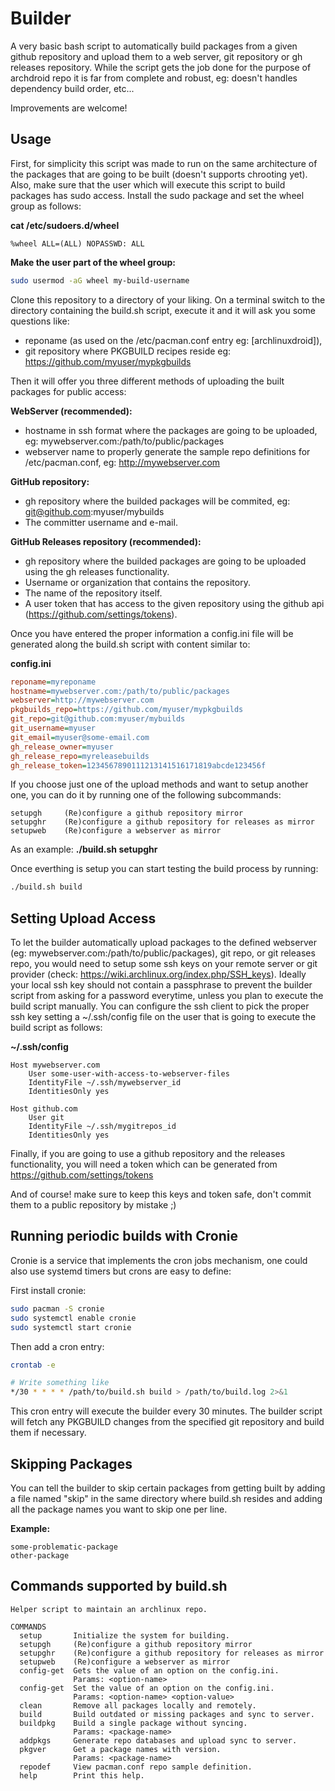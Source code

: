 # Builder

A very basic bash script to automatically build packages from
a given github repository and upload them to a web server, git
repository or gh releases repository. While the script gets the job
done for the purpose of archdroid repo it is far from complete and
robust, eg: doesn't handles dependency build order, etc...

Improvements are welcome!

## Usage

First, for simplicity this script was made to run on the same
architecture of the packages that are going to be built (doesn't
supports chrooting yet). Also, make sure that the user which will
execute this script to build packages has sudo access. Install the
sudo package and set the wheel group as follows:

**cat /etc/sudoers.d/wheel**
```
%wheel ALL=(ALL) NOPASSWD: ALL
```

**Make the user part of the wheel group:**
```sh
sudo usermod -aG wheel my-build-username
```

Clone this repository to a directory of your liking.
On a terminal switch to the directory containing the build.sh script,
execute it and it will ask you some questions like:

* reponame (as used on the /etc/pacman.conf entry eg: [archlinuxdroid]),
* git repository where PKGBUILD recipes reside eg:
  https://github.com/myuser/mypkgbuilds

Then it will offer you three different methods of uploading the built
packages for public access:

**WebServer (recommended):**
* hostname in ssh format where the packages are going to be
  uploaded, eg: mywebserver.com:/path/to/public/packages
* webserver name to properly generate the sample repo definitions for
  /etc/pacman.conf, eg: http://mywebserver.com

**GitHub repository:**
* gh repository where the builded packages will be commited, eg:
  git@github.com:myuser/mybuilds
* The committer username and e-mail.

**GitHub Releases repository (recommended):**
* gh repository where the builded packages are going to be
  uploaded using the gh releases functionality.
* Username or organization that contains the repository.
* The name of the repository itself.
* A user token that has access to the given repository using the
  github api (https://github.com/settings/tokens).

Once you have entered the proper information a config.ini file will be
generated along the build.sh script with content similar to:

**config.ini**
```ini
reponame=myreponame
hostname=mywebserver.com:/path/to/public/packages
webserver=http://mywebserver.com
pkgbuilds_repo=https://github.com/myuser/mypkgbuilds
git_repo=git@github.com:myuser/mybuilds
git_username=myuser
git_email=myuser@some-email.com
gh_release_owner=myuser
gh_release_repo=myreleasebuilds
gh_release_token=1234567890111213141516171819abcde123456f
```

If you choose just one of the upload methods and want to setup another
one, you can do it by running one of the following subcommands:

```
setupgh     (Re)configure a github repository mirror
setupghr    (Re)configure a github repository for releases as mirror
setupweb    (Re)configure a webserver as mirror
```

As an example: **./build.sh setupghr**

Once everthing is setup you can start testing the build process by
running:

```sh
./build.sh build
```

## Setting Upload Access

To let the builder automatically upload packages to the defined
webserver (eg: mywebserver.com:/path/to/public/packages), git repo,
or git releases repo,  you would need to setup some ssh keys on your
remote server or git provider (check: https://wiki.archlinux.org/index.php/SSH_keys).
Ideally your local ssh key should not contain a passphrase to prevent
the builder script from asking for a password everytime, unless you
plan to execute the build script manually. You can configure the ssh
client to pick the proper ssh key setting a ~/.ssh/config file on the
user that is going to execute the build script as follows:

**~/.ssh/config**
```
Host mywebserver.com
    User some-user-with-access-to-webserver-files
    IdentityFile ~/.ssh/mywebserver_id
    IdentitiesOnly yes

Host github.com
    User git
    IdentityFile ~/.ssh/mygitrepos_id
    IdentitiesOnly yes
```

Finally, if you are going to use a github repository and the releases
functionality, you will need a token which can be generated from
https://github.com/settings/tokens

And of course! make sure to keep this keys and token safe, don't
commit them to a public repository by mistake ;)

## Running periodic builds with Cronie

Cronie is a service that implements the cron jobs mechanism, one could
also use systemd timers but crons are easy to define:

First install cronie:
```sh
sudo pacman -S cronie
sudo systemctl enable cronie
sudo systemctl start cronie
```

Then add a cron entry:
```sh
crontab -e

# Write something like
*/30 * * * * /path/to/build.sh build > /path/to/build.log 2>&1
```

This cron entry will execute the builder every 30 minutes. The builder
script will fetch any PKGBUILD changes from the specified git repository
and build them if necessary.

## Skipping Packages

You can tell the builder to skip certain packages from getting built
by adding a file named "skip" in the same directory where build.sh
resides  and adding all the package names you want to skip one per line.

**Example:**
```
some-problematic-package
other-package
```

## Commands supported by build.sh

```
Helper script to maintain an archlinux repo.

COMMANDS
  setup       Initialize the system for building.
  setupgh     (Re)configure a github repository mirror
  setupghr    (Re)configure a github repository for releases as mirror
  setupweb    (Re)configure a webserver as mirror
  config-get  Gets the value of an option on the config.ini.
              Params: <option-name>
  config-get  Set the value of an option on the config.ini.
              Params: <option-name> <option-value>
  clean       Remove all packages locally and remotely.
  build       Build outdated or missing packages and sync to server.
  buildpkg    Build a single package without syncing.
              Params: <package-name>
  addpkgs     Generate repo databases and upload sync to server.
  pkgver      Get a package names with version.
              Params: <package-name>
  repodef     View pacman.conf repo sample definition.
  help        Print this help.
```
